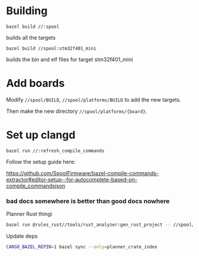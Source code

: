 # Building
```
bazel build //:spool
```
builds all the targets

```
bazel build //spool:stm32f401_mini
```
builds the bin and elf files for target stm32f401_mini

# Add boards
Modify `//spool/BUILD`, `//spool/platforms/BUILD` to add the new targets.

Then make the new directory `//spool/platforms/{board}`.

# Set up clangd
```
bazel run //:refresh_compile_commands
```

Follow the setup guide here:

https://github.com/SpoolFirmware/bazel-compile-commands-extractor#editor-setup--for-autocomplete-based-on-compile_commandsjson

### bad docs somewhere is better than good docs nowhere


Planner Rust thingi

```sh
bazel run @rules_rust//tools/rust_analyzer:gen_rust_project -- //spool/lib/planner:all
```

Update deps
```sh
CARGO_BAZEL_REPIN=1 bazel sync --only=planner_crate_index
```
